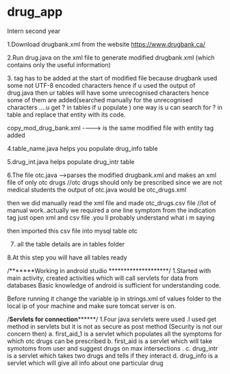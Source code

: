 # drug_app
Intern second year

1.Download drugbank.xml from the website https://www.drugbank.ca/

2.Run drug.java on the xml file to generate modified drugbank.xml
(which contains only the useful information)

3.<entity> tag has to be added at the start of modified file because drugbank used some not UTF-8 encoded characters 
hence if u used the output of drug.java then ur tables will have some unrecognised characters
hence some of them are added(searched manually for the unrecognised characters ....u get ? in tables if u populate )
one way is u can search for ? in table and replace that entity with its code.

copy_mod_drug_bank.xml ----> is the same modified file with entity tag added

4.table_name.java helps you populate drug_info table

5.drug_int.java helps populate drug_intr table


6.The file otc.java -->parses the modified drugbank.xml and makes an xml file of only otc drugs 
//otc drugs should only be prescribed since we are not medical students
the output of otc.java would be otc_drugs.xml

then we did manually read the xml file and made otc_drugs.csv file 
//lot of manual work..actually we required a one line symptom from the indication tag
just open xml and csv file .you ll probably understand what i m saying 

then imported this csv file into mysql table otc 

7. all the table details are in tables folder

8.At this step you will have all tables ready


/*******Working in android studio ********************/
1.Started with main activity, created activities which will call servlets for data from databases
Basic knowledge of android is sufficient for understanding code.

Before running it change the variable ip in strings.xml of values folder to the local ip of your machine
and make sure tomcat server is on.

/********Servlets for connection**************/
1.Four java servlets were used .I used get method in servlets but it is 
not as secure as post method (Security is not our concern then)
a. first_aid_1 is a servlet which populates all the symptoms for which
otc drugs can be prescribed
b. first_aid is a servlet which will take symotoms from user 
and suggest drugs on max intersections .
c. drug_intr is a servlet which takes two drugs and tells if they 
interact
d. drug_info is a servlet which will give all info about 
one particular drug 
